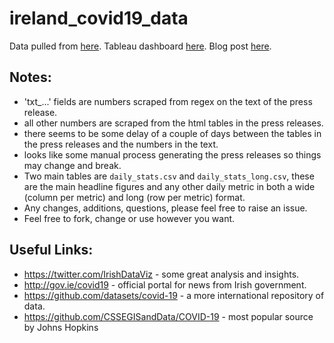 # ireland_covid19_data

Data pulled from [here](https://www.gov.ie/en/news/7e0924-latest-updates-on-covid-19-coronavirus/).
Tableau dashboard [here](https://public.tableau.com/profile/andrew.maguire#!/vizhome/IrealndCovid19Data/Daily).
Blog post [here](https://andrewm4894.com/2020/03/23/ireland-covid19-data/).
 
## Notes: 
- 'txt_...' fields are numbers scraped from regex on the text of the press release. 
- all other numbers are scraped from the html tables in the press releases. 
- there seems to be some delay of a couple of days between the tables in the press releases and the numbers in the text.
- looks like some manual process generating the press releases so things may change and break.
- Two main tables are `daily_stats.csv` and `daily_stats_long.csv`, these are the main headline figures and any other daily metric in both a wide (column per metric) and long (row per metric) format. 
- Any changes, additions, questions, please feel free to raise an issue.
- Feel free to fork, change or use however you want.

## Useful Links:
- https://twitter.com/IrishDataViz - some great analysis and insights.
- http://gov.ie/covid19 - official portal for news from Irish government.
- https://github.com/datasets/covid-19 - a more international repository of data.
- https://github.com/CSSEGISandData/COVID-19 - most popular source by Johns Hopkins     
